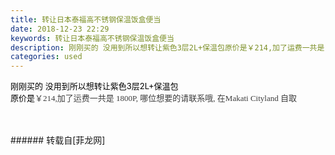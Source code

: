 ```yaml
---
title: 转让日本泰福高不锈钢保温饭盒便当
date: 2018-12-23 22:29
keywords: 转让日本泰福高不锈钢保温饭盒便当
description: 刚刚买的 没用到所以想转让紫色3层2L+保温包原价是￥214,加了运费一共是 1800P, 哪位想要的请联系哦, 在Makati Cityland 自取
categories: used
---
```

<td class="t_f" id="postmessage_2541971">

<font color="#000"><font face="tahoma, arial, &amp;quot;"><font size="2">刚刚买的 没用到所以想</font></font></font><font size="2"><font color="#000000">转让</font></font><font size="2"><font color="#000000"><font face="tahoma, arial, &amp;quot;">紫色3层2L+保温包</font></font></font><br/>
<font size="2"><font color="#000000"><font face="tahoma, arial, &amp;quot;">原价是</font></font></font><font style="color:rgb(60, 60, 60)"><font face="verdana"><font size="2">￥</font></font></font><font style="color:rgb(60, 60, 60)"><font face="verdana"><font size="2">214,</font></font></font><font style="color:rgb(60, 60, 60)"><font face="verdana"><font size="2">加了运费一共是 1800P, 哪位想要的请联系哦, 在Makati Cityland 自取</font></font></font><font style="color:rgb(60, 60, 60)"><font face="verdana"><font size="2"><br/>
</font></font></font><br/>
<br/>
</td>
###### 转载自[菲龙网]